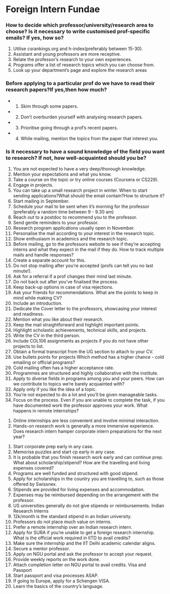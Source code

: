 # Foreign Intern Fundae
### How to decide which professor/university/research area to choose? Is it necessary to write customised prof-specific emails? If yes, how so?
1. Utilise csrankings.org and h-index(preferably between 15-30).
2. Assistant and young professors are more receptive.
3. Relate the professor’s research to your own experiences.
4. Programs offer a list of research topics which you can choose from.
5. Look up your department’s page and explore the research areas
### Before applying to a particular prof do we have to read their research papers?If yes,then how much?
- 1. Skim through some papers.
- 2. Don’t overburden yourself with analysing research papers.
- 3. Prioritise going through a prof’s recent papers.
- 4. While mailing, mention the topics from the paper that interest you.
### Is it necessary to have a sound knowledge of the field you want to research? If not, how well-acquainted should you be?
1. You are not expected to have a very deep/thorough knowledge.
2. Mention your expectations and what you know.
3. Take a course on the topic or try online courses (Coursera or CS229).
4. Engage in projects.
5. You can take up a small research project in winter.
When to start sending applications?What should
the email contain?How to structure it?
1. Start mailing in September.
2. Schedule your mail to be sent when it’s morning for the professor (preferably a
random time between 9 - 9.30 am)
3. Reach out to a postdoc to recommend you to the professor.
4. Send gentle reminders to your professor.
5. Research program applications usually open in November.
6. Personalise the mail according to your interest in the research topic.
7. Show enthusiasm in academics and the research topic.
8. Before mailing, go to the professors website to see if they’re accepting interns and
what they expect in the mail if they do.
How to track multiple mails and handle responses?
1. Create a separate account for this.
2. Do not stop mailing after you’re accepted (profs can tell you no last minute!).
3. Ask for a referral if a prof changes their mind last minute.
4. Do not back out after you’ve finalised the process.
5. Keep back-up options in case of visa rejections.
6. Ask your friends for recommendations.
What are the points to keep in mind while making
CV?
1. Include an introduction.
2. Dedicate the Cover letter to the professors, showcasing your interest and readiness.
3. Mention what you like about their research.
4. Keep the mail straightforward and highlight important points.
5. Highlight scholastic achievements, technical skills, and projects.
6. Write the CV in the third person.
7. Include COL106 assignments as projects if you do not have other projects to list.
8. Obtain a formal transcript from the UG section to attach to your CV.
9. Use bullets points for projects
Which method has a higher chance - cold emailing
or official programs?
1. Cold mailing often has a higher acceptance rate.
2. Programmes are structured and highly collaborative with the institute.
3. Apply to diverse fields in programs among you and your peers.
How can we contribute to topics we’re barely
acquainted with?
1. Apply only if you like the idea of a topic.
2. You’re not expected to do a lot and you’ll be given manageable tasks.
3. Focus on the process. Even if you are unable to complete the task, if you have
documented work the professor approves your work.
What happens in remote internships?
1) Online internships are less convenient and involve minimal interaction.
2) Hands-on research work is generally a more immersive experience.
Does research intern hamper corporate intern
preparations for the next year?
1. Start corporate prep early in any case.
2. Memorise puzzles and start cp early in any case.
3. It is probable that you finish research work early and can continue prep.
What about scholarship/stipend? How are the
travelling and living expenses covered?
1. Programs are well funded and structured with good stipend.
2. Apply for scholarships in the country you are travelling to, such as those offered by
Swissnex.
3. Stipends are provided for living expenses and accommodation.
4. Expenses may be reimbursed depending on the arrangement with the professor.
5. US universities generally do not give stipends or reimbursements.
Indian Research Interns
1. 12k/month is the standard stipend in an Indian university.
2. Professors do not place much value on interns.
3. Prefer a remote internship over an Indian research intern.
4. Apply for SURA if you’re unable to get a foreign research internship.
What is the official work required in IITD to avail
credits?
1. Make sure the internship and the IIT Delhi academic calendar aligns.
2. Secure a mentor professor.
3. Apply on NGU portal and ask the professor to accept your request.
4. Provide weekly reports on the work done.
5. Attach completion letter on NGU portal to avail credits.
Visa and Passport
1. Start passport and visa processes ASAP.
2. If going to Europe, apply for a Schengen VISA.
3. Learn the basics of the country’s language.

